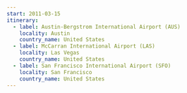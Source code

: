 ```yaml
---
start: 2011-03-15
itinerary:
  - label: Austin-Bergstrom International Airport (AUS)
    locality: Austin
    country_name: United States
  - label: McCarran International Airport (LAS)
    locality: Las Vegas
    country_name: United States
  - label: San Francisco International Airport (SFO)
    locality: San Francisco
    country_name: United States
---
```


